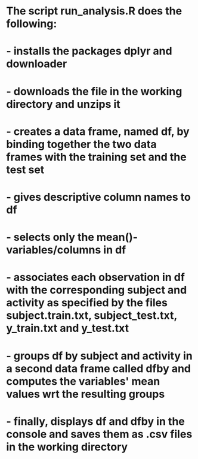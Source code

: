 # The script run_analysis.R does the following:
# - installs the packages dplyr and downloader
# - downloads the file in the working directory and unzips it  
# - creates a data frame, named df, by binding together the two data frames with the training set and the test set
# - gives descriptive column names to df
# - selects only the mean()-variables/columns in df
# - associates each observation in df with the corresponding subject and activity as specified by the files subject.train.txt, subject_test.txt, y_train.txt and y_test.txt 
# - groups df by subject and activity in a second data frame called dfby and computes the variables' mean values wrt the resulting groups
# - finally, displays df and dfby in the console and saves them as .csv files in the working directory
